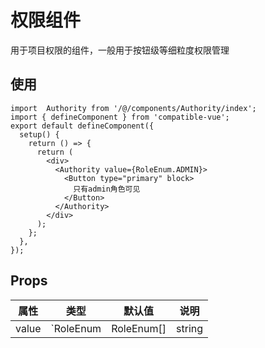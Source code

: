 # 权限组件

用于项目权限的组件，一般用于按钮级等细粒度权限管理

## 使用

```tsx
import  Authority from '/@/components/Authority/index';
import { defineComponent } from 'compatible-vue';
export default defineComponent({
  setup() {
    return () => {
      return (
        <div>
          <Authority value={RoleEnum.ADMIN}>
            <Button type="primary" block>
              只有admin角色可见
            </Button>
          </Authority>
        </div>
      );
    };
  },
});
```

## Props

| 属性     | 类型                   | 默认值            | 说明                                                         |
| -------- | ---------------------- | ----------------- | ------------------------------------------------------------ |
| value    | `RoleEnum | RoleEnum[] |string |string[]` | -                 | 角色信息或者权限编码。会自动区分权限模式
